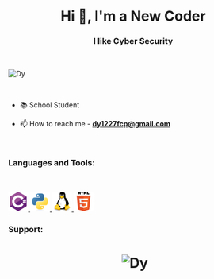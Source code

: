 
<h1 align="center">Hi 👋, I'm a New Coder</h1>
<h3 align="center">I like Cyber Security</h3>

</br>
<p align="left"> <img src="https://komarev.com/ghpvc/?username=darkarp&label=Profile%20views&color=0e75b6&style=flat" alt="Dy" /> </p>
</br>

- 📚 School Student

- 📫 How to reach me - **dy1227fcp@gmail.com**

</br>

<p align="left">

</p>

<h3 align="left">Languages and Tools:</h3>
</br>
<p </a> <a href="https://www.w3schools.com/cs/" target="_blank"> <img src="https://raw.githubusercontent.com/devicons/devicon/master/icons/csharp/csharp-original.svg" alt="csharp" width="40" height="40"/> </a> <a href="https://www.python.org" target="_blank"> <img src="https://raw.githubusercontent.com/devicons/devicon/master/icons/python/python-original.svg" alt="python" width="40" height="40"/> </a> <a href="https://www.linux.org/" target="_blank"> <img src="https://raw.githubusercontent.com/devicons/devicon/master/icons/linux/linux-original.svg" alt="linux" width="40" height="40"/> </a> <a href="https://www.w3.org/html/" target="_blank"> <img src="https://raw.githubusercontent.com/devicons/devicon/master/icons/html5/html5-original-wordmark.svg" alt="html5" width="40" height="40"/> </a> 

<h3 align="left">Support:</h3>
<h1 align="left" Paypal Donations</h1>

<center>
<p>&nbsp;<img align="center" src="https://github-readme-stats.vercel.app/api?username=darkarp&show_icons=true&locale=en" alt="Dy" /></p>

</center>
